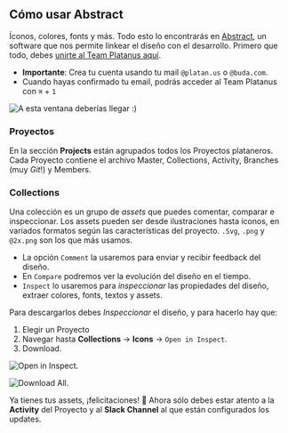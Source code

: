 ## Cómo usar Abstract

Íconos, colores, fonts y más. Todo esto lo encontrarás en [Abstract](http://www.abstract.com), un software que nos permite linkear el diseño con el  desarrollo. Primero que todo, debes [unirte al Team Platanus aquí](https://app.goabstract.com/invitations/13a20840de827dd37b1619c23ee347d55e71546ad121f355cb712e6eb10dd7af).

 - **Importante**: Crea tu cuenta usando tu mail `@platan.us` o `@buda.com`.
 - Cuando hayas confirmado tu email, podrás acceder al Team Platanus con `⌘` + `1`

 ![A esta ventana deberías llegar :) ](https://i.imgur.com/LE5DLs7.png)

### Proyectos

En la sección **Projects** están agrupados todos los Proyectos plataneros. Cada Proyecto contiene el archivo Master, Collections, Activity, Branches (muy *Git*!) y Members.

### Collections

Una colección es un grupo de *assets* que puedes comentar, comparar e inspeccionar.
Los assets pueden ser desde ilustraciones hasta íconos, en variados formatos según las características del proyecto. `.Svg`, `.png` y `@2x.png` son los que más usamos.

- La opción `Comment` la usaremos para enviar y recibir feedback del diseño.
- En `Compare`  podremos ver la evolución del diseño en el tiempo.
- `Inspect`  lo usaremos para _inspeccionar_ las propiedades del diseño, extraer colores, fonts, textos y assets.

Para descargarlos debes _Inspeccionar_ el diseño, y para hacerlo hay que:

 1. Elegir un Proyecto
 2. Navegar hasta **Collections** → **Icons** → `Open in Inspect`.
 4. Download.

![Open in Inspect.](https://i.imgur.com/yKWH5Z4.png)

![Download All.](https://i.imgur.com/N4OS4s8.png)

Ya tienes tus assets, ¡felicitaciones! 🎉
Ahora sólo debes estar atento a la **Activity** del Proyecto y al **Slack Channel** al que están configurados los updates.
